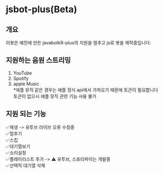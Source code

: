 # jsbot-plus(Beta)

## 개요
이봇은 예전에 만든 javabotkR-plus의 지원을 멈추고 js로 봇을 제작중입니다.

## 지원하는 음원 스트리밍
1. YouTube<br>
2. Spotify<br>
3. apple Music<br>
*애플 뮤직 같은 경우는 애플 정식 api에서 가져오기 때문에 토큰이 필요합니다 <br> 토큰이 없으시 애플 뮤직 관련 기능 사용 불가

## 지원 되는 기능
✅재생 -> 유투브 라이브 오류 수정중<br>
✅멈추기<br>
✅스킵<br>
✅대기열보기<br>
✅소리설정<br>
✅플레이리스트 추가 -> ⚠️ 유투브, 스포티파이는 개발중<br>
✅선택적 대기열 삭제<br>


